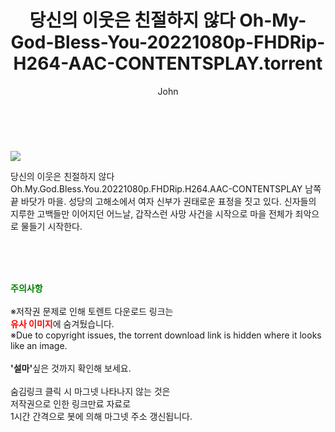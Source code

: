 ﻿---
layout: post
title:  "    당신의 이웃은 친절하지 않다 Oh-My-God-Bless-You-20221080p-FHDRip-H264-AAC-CONTENTSPLAY.torrent"
author: John
categories: [ 영화 ]
tags: [  ]
image: https://torrentrj55.com/uploadfile/full/4c41962947ca05e92fa35d244d423b000dc3e68a.jpg 
description: "    당신의 이웃은 친절하지 않다 Oh-My-God-Bless-You-20221080p-FHDRip-H264-AAC-CONTENTSPLAY torrent 정보 공유"
toc: true
toc_sticky: true
---

<br>
<p><img src="https://torrentrj55.com/uploadfile/full/4c41962947ca05e92fa35d244d423b000dc3e68a.jpg"/></p>
 당신의 이웃은 친절하지 않다 Oh.My.God.Bless.You.20221080p.FHDRip.H264.AAC-CONTENTSPLAY 남쪽 끝 바닷가 마을. 성당의 고해소에서 여자 신부가 권태로운 표정을 짓고 있다. 신자들의 지루한 고백들만 이어지던 어느날, 갑작스런 사망 사건을 시작으로 마을 전체가 죄악으로 물들기 시작한다. 
    
<br><br><br>
<p data-ke-size="size16"><b><span style="color: green;">주의사항</span></b><br /><br />※저작권 문제로 인해 토렌트 다운로드 링크는<br /><b><span style="color: red;">유사 이미지</span></b>에 숨겨뒀습니다.<br />※Due to copyright issues, the torrent download link is hidden where it looks like an image.<br /><br /><b>'설마'</b>싶은 것까지 확인해 보세요.<br /><br />숨김링크 클릭 시 마그넷 나타나지 않는 것은<br />저작권으로 인한 링크만료 자료로<br />1시간 간격으로 봇에 의해 마그넷 주소 갱신됩니다.</p>
